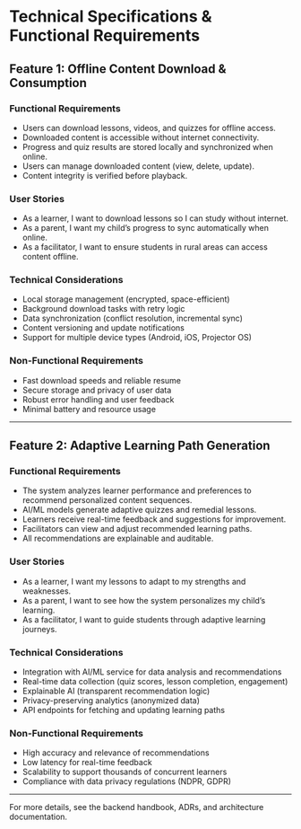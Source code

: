 # Technical Specifications & Functional Requirements

## Feature 1: Offline Content Download & Consumption

### Functional Requirements

- Users can download lessons, videos, and quizzes for offline access.
- Downloaded content is accessible without internet connectivity.
- Progress and quiz results are stored locally and synchronized when online.
- Users can manage downloaded content (view, delete, update).
- Content integrity is verified before playback.

### User Stories

- As a learner, I want to download lessons so I can study without internet.
- As a parent, I want my child’s progress to sync automatically when online.
- As a facilitator, I want to ensure students in rural areas can access content offline.

### Technical Considerations

- Local storage management (encrypted, space-efficient)
- Background download tasks with retry logic
- Data synchronization (conflict resolution, incremental sync)
- Content versioning and update notifications
- Support for multiple device types (Android, iOS, Projector OS)

### Non-Functional Requirements

- Fast download speeds and reliable resume
- Secure storage and privacy of user data
- Robust error handling and user feedback
- Minimal battery and resource usage

---

## Feature 2: Adaptive Learning Path Generation

### Functional Requirements

- The system analyzes learner performance and preferences to recommend personalized content sequences.
- AI/ML models generate adaptive quizzes and remedial lessons.
- Learners receive real-time feedback and suggestions for improvement.
- Facilitators can view and adjust recommended learning paths.
- All recommendations are explainable and auditable.

### User Stories

- As a learner, I want my lessons to adapt to my strengths and weaknesses.
- As a parent, I want to see how the system personalizes my child’s learning.
- As a facilitator, I want to guide students through adaptive learning journeys.

### Technical Considerations

- Integration with AI/ML service for data analysis and recommendations
- Real-time data collection (quiz scores, lesson completion, engagement)
- Explainable AI (transparent recommendation logic)
- Privacy-preserving analytics (anonymized data)
- API endpoints for fetching and updating learning paths

### Non-Functional Requirements

- High accuracy and relevance of recommendations
- Low latency for real-time feedback
- Scalability to support thousands of concurrent learners
- Compliance with data privacy regulations (NDPR, GDPR)

---

For more details, see the backend handbook, ADRs, and architecture documentation.
